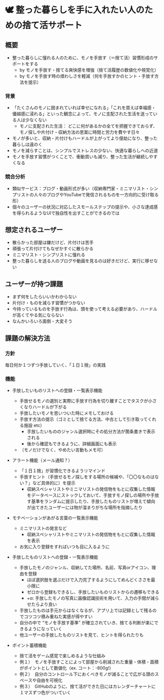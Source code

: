# 🕊️ 整った暮らしを手に入れたい人のための捨て活サポート

## 概要
- 整った暮らしに憧れる人のために、モノを手放す（＝捨て活）習慣形成のサポートをする
  - by モノを手放す・捨てる爽快感を増強（捨て活履歴の数値化や視覚化）
  - by モノを手放す時の煩わしさを軽減（何を手放すかのヒント・手放す方法を提示）

### 背景
- 「たくさんのモノに囲まれていれば幸せになれる」「これを買えば幸福感・優越感に浸れる」といった観念によって、モノに支配された生活を送っている人は少なくない
  - モノに支配された生活： どこに何があるかの全てを把握できておらず、モノ探しや片付け・収納方法の思案に時間と労力を費やす日々
- モノが多いと、収納・片付けもハードルが上がってより億劫になり、整った暮らしは遠のく
- モノを減らすことは、シンプルでストレスの少ない、快適な暮らしへの近道
- モノを手放す習慣がつくことで、衝動買いも減り、整った生活が継続しやすくなる

### 競合分析
- 類似サービス：ブログ・動画形式が多い（収納専門家・ミニマリスト・シンプリストの人々のブログやYouTubeで発信されるものを一方向的に受け取る形）
- 個々のユーザーの状況に対応したスモールステップの提示や、小さな達成感を得られるようなUIで独自性を出すことができるのでは

## 想定されるユーザー
- 散らかった部屋は嫌だけど、片付けは苦手
- 頑張って片付けてもなぜかすぐに散らかる
- ミニマリスト・シンプリストに憧れる
- 整った暮らしを送る人のブログや動画を見るのは好きだけど、実行に移せない

## ユーザーが持つ課題
- まず何をしたらいいかわからない
- 片付け・ものを減らす習慣がつかない
- 今持っているものを手放す行為は、頭を使って考える必要があり、ハードルが高くてやる気にならない
- なんかいろいろ面倒・大変そう

## 課題の解決方法

### 方針
毎日何か１つずつ手放していく、「１日１捨」の実践

### 機能
- 手放したいものリストへの登録・一覧表示機能
  - 手放せるモノの選別と実際に手放す行為を切り離すことでタスクが小さくなりハードルが下がる
  - 手放したいモノを思いついた時にメモしておける
  - 手放す方法の提示（ゴミとして捨てる方法、中古として引き取ってくれる施設 etc）
    - 手放したいもののジャンル選択時にその処分方法が箇条書きで表示される
    - 後から確認もできるように、詳細画面にも表示 
  - （モノだけでなく、やめたい言動もメモ可）
  
- アラート機能（メール通知？）
  - 「１日１捨」が習慣化できるようリマインド  
  - 手放すヒント（手放せるモノ探しをする場所の候補や、「〇〇なものはない？」など具体的に）を提示
    - 収納スペシャリストやミニマリストの発信物をもとに収集した情報をデータベースにストックしておいて、手放すモノ探しの場所や手放す基準をランダムに提示したり、手放したものリストが増えて傾向が出てきたユーザーには物が溜まりがちな場所を指摘したり 

- モチベーションがあがる言葉の一覧表示機能
  - ミニマリストの発言など
    - 収納スペシャリストやミニマリストの発信物をもとに収集した情報を表示 
  - お気に入り登録をすればいつも目に入るように

- 手放したものリストへの登録・一覧表示機能
  - 手放したモノのジャンル、収納してた場所、名前、写真orアイコン、理由を登録　
    - ほぼ選択肢を選ぶだけで入力完了するようにしてめんどくささを最小限に
    - ゼロから登録もできるし、手放したいものリストからの遷移もできる
    - +α: 手放したモノの写真に画像認識技術を用いて、入力の手間が減らせたらより良い 
  - 手放したものは手元からはなくなるが、アプリ上では記録として残るのでコツコツ積み重ねた実感が得やすい
  - 自分の中で ”モノを手放す基準” が確立されていき、捨てる判断が楽にできるようになっていく
  - 他ユーザーの手放したものリストを見て、ヒントを得られたりも

- ポイント蓄積機能
  - 捨て活をゲーム感覚で楽しめるような仕組み
  - 例１）　モノを手放すことによって部屋から削減された重量・体積・面積がポイントとして数値化（ex. コート：-800g!） 
  - 例２）　自分のコントロール下におくべきモノが減ることで広がる頭のスペースや自由を可視化
  - 例３）　GitHubのように、捨て活ができた日にはカレンダーチャートに１マスずつ色がついていく
